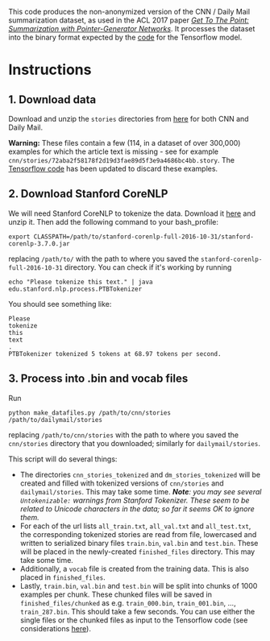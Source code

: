 This code produces the non-anonymized version of the CNN / Daily Mail summarization dataset, as used in the ACL 2017 paper *[Get To The Point: Summarization with Pointer-Generator Networks](https://arxiv.org/pdf/1704.04368.pdf)*. It processes the dataset into the binary format expected by the [code](https://github.com/abisee/pointer-generator) for the Tensorflow model.

# Instructions

## 1. Download data
Download and unzip the `stories` directories from [here](http://cs.nyu.edu/~kcho/DMQA/) for both CNN and Daily Mail. 

**Warning:** These files contain a few (114, in a dataset of over 300,000) examples for which the article text is missing - see for example `cnn/stories/72aba2f58178f2d19d3fae89d5f3e9a4686bc4bb.story`. The [Tensorflow code](https://github.com/abisee/pointer-generator) has been updated to discard these examples.

## 2. Download Stanford CoreNLP
We will need Stanford CoreNLP to tokenize the data. Download it [here](https://stanfordnlp.github.io/CoreNLP/) and unzip it. Then add the following command to your bash_profile:
```
export CLASSPATH=/path/to/stanford-corenlp-full-2016-10-31/stanford-corenlp-3.7.0.jar
```
replacing `/path/to/` with the path to where you saved the `stanford-corenlp-full-2016-10-31` directory. You can check if it's working by running
```
echo "Please tokenize this text." | java edu.stanford.nlp.process.PTBTokenizer
```
You should see something like:
```
Please
tokenize
this
text
.
PTBTokenizer tokenized 5 tokens at 68.97 tokens per second.
```
## 3. Process into .bin and vocab files
Run
```
python make_datafiles.py /path/to/cnn/stories /path/to/dailymail/stories
```
replacing `/path/to/cnn/stories` with the path to where you saved the `cnn/stories` directory that you downloaded; similarly for `dailymail/stories`.

This script will do several things:
* The directories `cnn_stories_tokenized` and `dm_stories_tokenized` will be created and filled with tokenized versions of `cnn/stories` and `dailymail/stories`. This may take some time. ***Note**: you may see several `Untokenizable:` warnings from Stanford Tokenizer. These seem to be related to Unicode characters in the data; so far it seems OK to ignore them.*
* For each of the url lists `all_train.txt`, `all_val.txt` and `all_test.txt`, the corresponding tokenized stories are read from file, lowercased and written to serialized binary files `train.bin`, `val.bin` and `test.bin`. These will be placed in the newly-created `finished_files` directory. This may take some time.
* Additionally, a `vocab` file is created from the training data. This is also placed in `finished_files`.
* Lastly, `train.bin`, `val.bin` and `test.bin` will be split into chunks of 1000 examples per chunk. These chunked files will be saved in `finished_files/chunked` as e.g. `train_000.bin`, `train_001.bin`, ..., `train_287.bin`. This should take a few seconds. You can use either the single files or the chunked files as input to the Tensorflow code (see considerations [here](https://github.com/abisee/cnn-dailymail/issues/3)).
